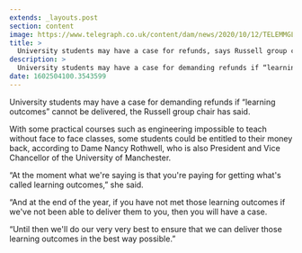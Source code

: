 ```yaml
--- 
extends: _layouts.post 
section: content 
image: https://www.telegraph.co.uk/content/dam/news/2020/10/12/TELEMMGLPICT000240595335_trans_NvBQzQNjv4BqBZbcvutI8UqFscWeOLocK-eFT6GJRoZG4GYSbqW22iM.jpeg?impolicy=logo-overlay 
title: > 
  University students may have a case for refunds, says Russell group chair 
description: > 
  University students may have a case for demanding refunds if “learning outcomes” cannot be delivered, the Russell group chair has said.With some practical courses such as engineering impossible to teach without face to face classes, some students could be entitled to their money back, according to Dame Nancy Rothwell, who is also President and Vice Chancellor of the University of Manchester.“At the moment what we're saying is that you're paying for getting what's called learning outcomes,” she said.“And at the end of the year, if you have not met those learning outcomes if we've not been able to deliver them to you, then you will have a case.“Until then we'll do our very very best to ensure that we can deliver those learning outcomes in the best way possible.” 
date: 1602504100.3543599 
--- 
```

University students may have a case for demanding refunds if “learning outcomes” cannot be delivered, the Russell group chair has said.

With some practical courses such as engineering impossible to teach without face to face classes, some students could be entitled to their money back, according to Dame Nancy Rothwell, who is also President and Vice Chancellor of the University of Manchester.

“At the moment what we're saying is that you're paying for getting what's called learning outcomes,” she said.

“And at the end of the year, if you have not met those learning outcomes if we've not been able to deliver them to you, then you will have a case.

“Until then we'll do our very very best to ensure that we can deliver those learning outcomes in the best way possible.”